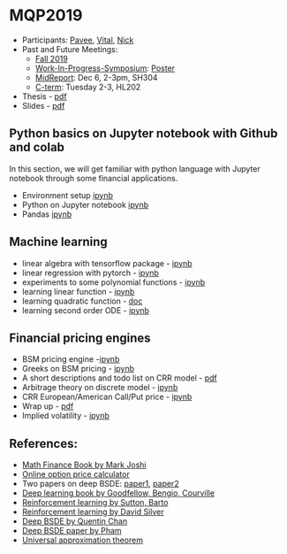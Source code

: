 # MQP2019

- Participants: [Pavee](./Pavee/README.md), [Vital](./Vital/README.md), [Nick](./Nick/README.md)
- Past and Future Meetings: 
  - [Fall 2019](./doc/Fall2019Meeting.pdf)
  - [Work-In-Progress-Symposium](https://www.wpi.edu/news/calendar/events/works-in-progress): [Poster](Pavee/symposium.pdf)
  - [MidReport](doc/MidReportConfirm.pdf): Dec 6, 2-3pm, SH304
  - [C-term](doc/C-Term-Meeting.pdf): Tuesday 2-3, HL202
- Thesis - [pdf](./doc/thesis.pdf)
- Slides - [pdf](./doc/slides.pdf)




## Python basics on Jupyter notebook with Github and colab

In this section, we will get familiar with python language with Jupyter notebook through some financial applications.

- Environment setup [ipynb](./other/first_notebook_v01.ipynb)
- Python on Jupyter notebook [ipynb](./other/python_notebook.ipynb)
- Pandas [ipynb](./other/pandas_basics.ipynb)

## Machine learning



- linear algebra with tensorflow package - [ipynb](https://github.com/songqsh/foo1/blob/master/src/linalg_tf.ipynb)
- linear regression with pytorch - [ipynb](https://github.com/songqsh/foo1/blob/master/src/linreg_torch_v01.ipynb)
- experiments to some polynomial functions - [ipynb](other/linearfunction01.ipynb)
- learning linear function - [ipynb](Nick/Copy_of_linearfunction01.ipynb)
- learning quadratic function - [doc](Pavee/test%20run.pdf)
- learning second order ODE - [ipynb](https://github.com/songqsh/foo1/blob/master/src/ode02.ipynb)

## Financial pricing engines

- BSM pricing engine -[ipynb](Nick/Copy_of_bsm_formula_v01.ipynb)
- Greeks on BSM pricing - [ipynb](Vital/bsm_formula_w/parity&greeks_v02.ipynb)
- A short descriptions and todo list on CRR model - [pdf](doc/prj_crr.pdf)
- Arbitrage theory on discrete model - [ipynb](Nick/Arbitrage_Theory_On_Discrete_Model.ipynb)
- CRR European/American Call/Put price - [ipynb](Pavee/CRR_Model.ipynb)
- Wrap up - [pdf](Vital/MQP19Draft1_Vital.pdf)
- Implied volatility - [ipynb](Vital/ImpliedVol_ChangesNeeded.ipynb)

## References:

- [Math Finance Book by Mark Joshi](https://math.dartmouth.edu/~m86f17/Downloads/Joshi_The_Concepts_and_Practice_of_MathFin.pdf)
- [Online option price calculator](http://quantcalc.net/index.html)
- Two papers on deep BSDE: [paper1](./doc/EHJ17_deep_bsde.pdf), [paper2](./doc/HJE18_deep_bsde.pdf)
- [Deep learning book by Goodfellow, Bengio, Courville](http://www.deeplearningbook.org/)
- [Reinforcement learning by Sutton, Barto](http://incompleteideas.net/book/the-book-2nd.html)
- [Reinforcement learning by David Silver](http://www0.cs.ucl.ac.uk/staff/d.silver/web/Teaching.html)
- [Deep BSDE by Quentin Chan](https://gitlab.com/14chanwa/ml_for_semilinear_pdes)
- [Deep BSDE paper by Pham](https://arxiv.org/abs/1902.01599)
- [Universal approximation theorem](doc/HSW90.pdf)
